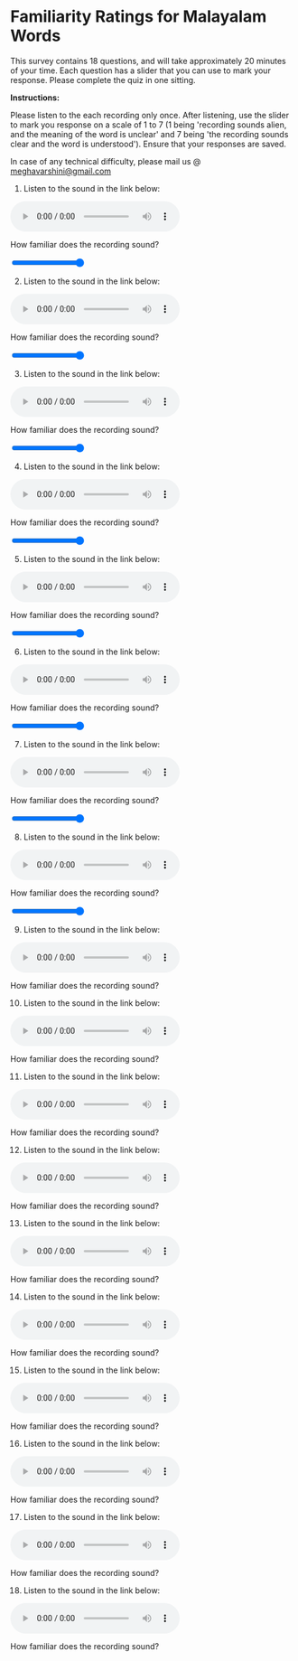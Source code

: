 <html>
<form>
<style>
.slidecontainer {
    width: 100%;
}

.slider {
    -webkit-appearance: none;
    width: 100%;
    height: 25px;
    background: #d3d3d3;
    outline: none;
    opacity: 0.7;
    -webkit-transition: .2s;
    transition: opacity .2s;
}

.slider:hover {
    opacity: 1;
}

.slider::-webkit-slider-thumb {
    -webkit-appearance: none;
    appearance: none;
    width: 25px;
    height: 25px;
    background: #4CAF50;
    cursor: pointer;
}

.slider::-moz-range-thumb {
    width: 25px;
    height: 25px;
    background: #4CAF50;
    cursor: pointer;
}
</style>



# Familiarity Ratings for Malayalam Words

This survey contains 18 questions, and will take approximately 20 minutes of your time. Each question has a slider that you can use to mark your response.
Please complete the quiz in one sitting. 

**Instructions:**

Please listen to the each recording only once.
After listening, use the slider to mark you response on a scale of 1 to 7 (1 being 'recording sounds alien, and the meaning of the word is unclear' and 7 being 'the recording sounds clear and the word is understood').
Ensure that your responses are saved.


In case of any technical difficulty, please mail us @ meghavarshini@gmail.com


1. Listen to the sound in the link below:

<tr><td><audio controls><source src="recordings/1.wav"></audio></td></tr>	

How familiar does the recording sound?

<div class="slidecontainer">
  <input type="range" min="1" max="7" value="50" class="slider" id="myRange_1" step=0.1 >
</div>

<script>
var slider = document.getElementById("myRange_1");
var output = document.getElementById("value_1");
output.innerHTML = slider.value;

slider.oninput = function() {
  output.innerHTML = this.value;
}
</script>



2. Listen to the sound in the link below:

<tr><td><audio controls><source src="recordings/2.wav"></audio></td></tr>

How familiar does the recording sound?

<div class="slidecontainer">
  <input type="range" min="1" max="7" value="50" class="slider" id="myRange_2" step=0.1 >
</div>

<script>
var slider = document.getElementById("myRange_2");
var output = document.getElementById("value_2");
output.innerHTML = slider.value;

slider.oninput = function() {
  output.innerHTML = this.value;
}
</script>



3.  Listen to the sound in the link below:

<tr><td><audio controls><source src="recordings/3.wav"></audio></td></tr>

How familiar does the recording sound?

<div class="slidecontainer">
  <input type="range" min="1" max="7" value="50" class="slider" id="myRange_3" step=0.1 >
</div>

<script>
var slider = document.getElementById("myRange_3");
var output = document.getElementById("value_3");
output.innerHTML = slider.value;

slider.oninput = function() {
  output.innerHTML = this.value;
}
</script>



4. Listen to the sound in the link below:

<tr><td><audio controls><source src="recordings/4.wav"></audio></td></tr>

How familiar does the recording sound?

<div class="slidecontainer">
  <input type="range" min="1" max="7" value="50" class="slider" id="myRange_4" step=0.1 >
</div>

<script>
var slider = document.getElementById("myRange_4");
var output = document.getElementById("value_4");
output.innerHTML = slider.value;

slider.oninput = function() {
  output.innerHTML = this.value;
}
</script>


5. Listen to the sound in the link below:

<tr><td><audio controls><source src="recordings/5.wav"></audio></td></tr>

How familiar does the recording sound?
	
<div class="slidecontainer">
  <input type="range" min="1" max="7" value="50" class="slider" id="myRange_5" step=0.1 >
</div>

<script>
var slider = document.getElementById("myRange_5");
var output = document.getElementById("value_5");
output.innerHTML = slider.value;

slider.oninput = function() {
  output.innerHTML = this.value;
}
</script>

	
6. Listen to the sound in the link below:

<tr><td><audio controls><source src="recordings/6.wav"></audio></td></tr>

How familiar does the recording sound?

<div class="slidecontainer">
  <input type="range" min="1" max="7" value="50" class="slider" id="myRange_6" step=0.1 >
</div>

<script>
var slider = document.getElementById("myRange_6");
var output = document.getElementById("value_6");
output.innerHTML = slider.value;

slider.oninput = function() {
  output.innerHTML = this.value;
}
</script>

	
7.	Listen to the sound in the link below:

<tr><td><audio controls><source src="recordings/7.wav"></audio></td></tr>

How familiar does the recording sound?

<div class="slidecontainer">
  <input type="range" min="1" max="7" value="50" class="slider" id="myRange_7" step=0.1 >
</div>

<script>
var slider = document.getElementById("myRange_7");
var output = document.getElementById("value_7");
output.innerHTML = slider.value;

slider.oninput = function() {
  output.innerHTML = this.value;
}
</script>

	
8. Listen to the sound in the link below:

<tr><td><audio controls><source src="recordings/8.wav"></audio></td></tr>

How familiar does the recording sound?

<div class="slidecontainer">
  <input type="range" min="1" max="7" value="50" class="slider" id="myRange_8" step=0.1 >
</div>

<script>
var slider = document.getElementById("myRange_8");
var output = document.getElementById("value_8");
output.innerHTML = slider.value;

slider.oninput = function() {
  output.innerHTML = this.value;
}
</script>

	
9. Listen to the sound in the link below:

<tr><td><audio controls><source src="recordings/9.wav"></audio></td></tr>

How familiar does the recording sound?

10. Listen to the sound in the link below:

<tr><td><audio controls><source src="recordings/10.wav"></audio></td></tr>

How familiar does the recording sound?

11. Listen to the sound in the link below:

<tr><td><audio controls><source src="recordings/11.wav"></audio></td></tr>

How familiar does the recording sound?

12. Listen to the sound in the link below:

<tr><td><audio controls><source src="recordings/12.wav"></audio></td></tr>

How familiar does the recording sound?

13. Listen to the sound in the link below:

<tr><td><audio controls><source src="recordings/13.wav"></audio></td></tr>

How familiar does the recording sound?

14. Listen to the sound in the link below:

<tr><td><audio controls><source src="recordings/14.wav"></audio></td></tr>

How familiar does the recording sound?

15. Listen to the sound in the link below:

<tr><td><audio controls><source src="recordings/15.wav"></audio></td></tr>

How familiar does the recording sound?

16. Listen to the sound in the link below:

<tr><td><audio controls><source src="recordings/16.wav"></audio></td></tr>

How familiar does the recording sound?

17. Listen to the sound in the link below:

<tr><td><audio controls><source src="recordings/17.wav"></audio></td></tr>

How familiar does the recording sound?

18. Listen to the sound in the link below:

<tr><td><audio controls><source src="recordings/18.wav"></audio></td></tr>

How familiar does the recording sound?


	
	
